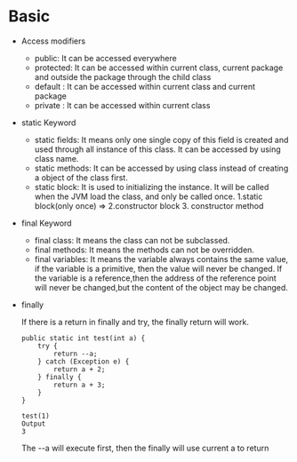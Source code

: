 # Basic
- Access modifiers
    
    - public: It can be accessed everywhere
    - protected: It can be accessed within current class,
    current package and outside the package through the child class
    - default : It can be accessed within current class and current package
    - private : It can be accessed within current class

- static Keyword
    
    - static fields: It means only one single copy of this field is created and used
    through all instance of this class. It can be accessed by using class name.
    - static methods: It can be accessed by using class instead of creating a object
    of the class first.
    - static block: It is used to initializing the instance. It will be called 
    when the JVM load the class, and only be called once. 1.static block(only once)
     => 2.constructor block 3. constructor method
     
- final Keyword
    
    - final class: It means the class can not be subclassed.
    - final methods: It means the methods can not be overridden.
    - final variables: It means the variable always contains the same value,
    if the variable is a primitive, then the value will never be changed. If
    the variable is a reference,then the address of the reference point will never
    be changed,but the content of the object may be changed.
    
- finally
    
    If there is a return in finally and try, the finally return will work.
    ```
    public static int test(int a) {
        try {
            return --a;
        } catch (Exception e) {
            return a + 2;
        } finally {
            return a + 3;
        }
    }
    
    test(1)
    Output
    3
    ```
    The --a will execute first, then the finally will use current a to return